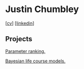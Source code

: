 # Justin Chumbley

[[cv](http://chumbleycode.github.io/chumbleycode.github.io/docs/cv.pdf)] [[linkedin](https://www.linkedin.com/in/chumbleycode)]

## Projects
[Parameter ranking.](credible_ranks.md)

[Bayesian life course models.](life_course.md)

